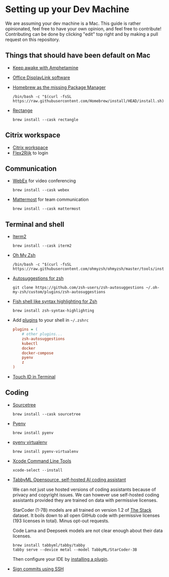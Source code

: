 # Setting up your Dev Machine

We are assuming your dev machine is a Mac.
This guide is rather opinionated, feel free to have your own opinion, and feel free to contribute!
Contributing can be done by clicking "edit" top right and by making a pull request on this repository.

## Things that should have been default on Mac

- [Keep awake with Amphetamine](https://apps.apple.com/us/app/amphetamine/id937984704)
- [Office DisplayLink software](https://www.synaptics.com/products/displaylink-graphics/downloads/macos)
- [Homebrew as the missing Package Manager](https://brew.sh/)

    ```shell
    /bin/bash -c "$(curl -fsSL https://raw.githubusercontent.com/Homebrew/install/HEAD/install.sh)"
    ```

- [Rectange](https://rectangleapp.com/)

    ```shell
    brew install --cask rectangle
    ```

## Citrix workspace

- [Citrix workspace](https://www.citrix.com/downloads/workspace-app/)
- [Flex2Rijk](https://www.flex2rijk.nl/) to login

## Communication

- [WebEx](https://www.webex.com/) for video conferencing

    ```shell
    brew install --cask webex
    ```

- [Mattermost](https://mattermost.com/) for team communication

    ```shell
    brew install --cask mattermost
    ```

## Terminal and shell

- [Iterm2](https://iterm2.com/)

    ```shell
    brew install --cask iterm2
    ```

- [Oh My Zsh](https://ohmyz.sh/)

    ```shell
    /bin/bash -c "$(curl -fsSL https://raw.githubusercontent.com/ohmyzsh/ohmyzsh/master/tools/install.sh)"
    ```

- [Autosuggestions for zsh](https://github.com/zsh-users/zsh-autosuggestions)

    ```shell
    git clone https://github.com/zsh-users/zsh-autosuggestions ~/.oh-my-zsh/custom/plugins/zsh-autosuggestions
    ```

- [Fish shell like syntax highlighting for Zsh](https://github.com/zsh-users/zsh-syntax-highlighting)

    ```shell
    brew install zsh-syntax-highlighting
    ```

- Add [plugins](https://github.com/ohmyzsh/ohmyzsh/wiki/Plugins) to your shell in `~/.zshrc`

    ```ini
    plugins = (
        # other plugins...
        zsh-autosuggestions
        kubectl
        docker
        docker-compose
        pyenv
        z
    )
    ```

- [Touch ID in Terminal](https://apple.stackexchange.com/questions/259093/can-touch-id-on-mac-authenticate-sudo-in-terminal)

## Coding

- [Sourcetree](https://www.sourcetreeapp.com/)

    ```shell
    brew install --cask sourcetree
    ```

- [Pyenv](https://github.com/pyenv/pyenv)

    ```shell
    brew install pyenv
    ```

- [pyenv virtualenv](https://github.com/pyenv/pyenv-virtualenv)

    ```shell
    brew install pyenv-virtualenv
    ```

- [Xcode Command Line Tools](https://developer.apple.com/xcode/resources/)

    ```shell
    xcode-select --install
    ```

- [TabbyML Opensource, self-hosted AI coding assistant](https://tabby.tabbyml.com/)

  We can not just use hosted versions of coding assistants because of privacy and copyright issues.
  We can however use self-hosted coding assistants provided they are trained on data with permissive licenses.

  StarCoder (1-7B) models are all trained on version 1.2 of
  [The Stack](https://www.bigcode-project.org/docs/about/the-stack/) dataset.
  It boils down to all open GitHub code with permissive licenses (193 licenses in total). Minus opt-out requests.

  Code Lama and Deepseek models are not clear enough about their data licenses.

    ```shell
    brew install tabbyml/tabby/tabby
    tabby serve --device metal --model TabbyML/StarCoder-3B
    ```

  Then configure your IDE by [installing a plugin](https://tabby.tabbyml.com/docs/extensions/installation/).

- [Sign commits using SSH](https://docs.github.com/en/authentication/managing-commit-signature-verification/telling-git-about-your-signing-key#telling-git-about-your-ssh-key)
